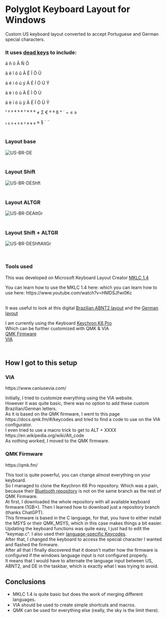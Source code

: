 <!-- #######  HEY, I AM THE SOURCE EDITOR! #########-->
<h1>Polyglot Keyboard Layout for Windows</h1>
<p>Custom US keyboard layout converted to accept Portuguese and German special characters.</p>
<h3>It uses <a href="https://en.wikipedia.org/wiki/Dead_key">dead keys</a> to include:</h3>
<p>&atilde; &ntilde; &otilde; &Atilde; &Ntilde; &Otilde;</p>
<p>&acirc; &ecirc; &icirc; &ocirc; &ucirc; &Acirc; &Ecirc; &Icirc; &Ocirc; &Ucirc;</p>
<p>&aacute; &eacute; &iacute; &oacute; &uacute; &yacute; &Aacute; &Eacute; &Iacute; &Oacute; &Uacute; &Yacute;</p>
<p>&agrave; &egrave; &igrave; &ograve; &ugrave; &Agrave; &Egrave; &Igrave; &Ograve; &Ugrave;</p>
<p>&auml; &euml; &iuml; &ouml; &uuml; &yuml; &Auml; &Euml; &Iuml; &Ouml; &Uuml; &Yuml;</p>
<p>&sup1; &sup2; &sup3; ⁴ ⁵ ⁶ ⁷ ⁸ ⁹ ⁰ &ne; &Sigma; &euro; &ordm; &ordf; &szlig; &deg; &acute; ~ &le; &ge;</p>
<p>₁ ₂ ₃ ₄ ₅ ₆ ₇ ₈ ₉ ₀ &asymp; &sect; ` &uml;</p>
<h3><br />Layout base</h3>

![US-BR-DE](https://user-images.githubusercontent.com/15069239/229187806-0d8ab97b-0b77-48b5-a82b-8f14525c122a.jpg)

<h3><br />Layout Shift</h3>

![US-BR-DEShft](https://user-images.githubusercontent.com/15069239/229187934-41299e41-3ed6-4318-872e-fe68c0e4b6fc.jpg)

<h3><br />Layout ALTGR</h3>

![US-BR-DEAltGr](https://user-images.githubusercontent.com/15069239/229188048-de15781a-ba96-4156-afd5-a02f38f0b05c.jpg)

<h3><br />Layout Shift + ALTGR</h3>

![US-BR-DEShftAltGr](https://user-images.githubusercontent.com/15069239/229188192-72584a1d-2744-475e-8052-2fcdacbfa392.jpg)

<p>&nbsp;</p>

<h3>Tools used</h3>
<p>This was developed on Microsoft Keyboard Layout Creator <a href="https://www.microsoft.com/en-us/download/details.aspx?id=102134">MKLC 1.4</a>
<p>You can learn how to use the MKLC 1.4 here: which you can learn how to use here: https://www.youtube.com/watch?v=HMDSJfwi0Kc </p> <br />It was useful to look at this digital <a href="https://learn.microsoft.com/en-us/globalization/keyboards/kbdbr_2">Brazilian ABNT2 layout</a> and the <a href="https://learn.microsoft.com/en-us/globalization/keyboards/kbdgr">German layout</a></p>
<p>I am currently using the Keyboard <a href="https://www.keychron.com/pages/keychron-k6-pro">Keychron K6 Pro</a><br />Which can be further customized with QMK &amp; VIA<br /><a href="https://qmk.fm/">QMK Firmware</a><br /><a href="https://www.caniusevia.com/">VIA</a></p>
<h2><br />How I got to this setup</h2>

<h3>VIA</a></h3>
<p>https://www.caniusevia.com/</p>
<p>Initially, I tried to customize everything using the VIA website.<br />However it was quite basic, there was no option to add these custom Brazilian/German letters.<br />As it is based on the QMK firmware, I went to this page https://docs.qmk.fm/#/keycodes and tried to find a code to use on the VIA configurator.<br />I even tried to use a macro trick to get to ALT + XXXX https://en.wikipedia.org/wiki/Alt_code <br />As nothing worked, I moved to the QMK firmware.</p>

<h3>QMK Firmware</a></h3>
<p>https://qmk.fm/</p>
<p>This tool is quite powerful, you can change almost everything on your keyboard.<br />So I managed to clone the Keychron K6 Pro repository. Which was a pain, because their <a href="https://github.com/Keychron/qmk_firmware/tree/bluetooth_playground">Bluetooth repository</a> is not on the same branch as the rest of QMK Firmware.<br />At first, I downloaded the whole repository with all available keyboard firmware (1GB+). Then I learned how to download just a repository branch (thanks ChatGPT).<br />This firmware is based in the C language, for that, you have to either install the MSYS or their QMK_MSYS, which in this case makes things a bit easier.<br />Updating the keyboard functions was quite easy, I just had to edit the "keymap.c". I also used their <a href="https://docs.qmk.fm/#/reference_keymap_extras">language-specific Keycodes</a>.<br />After that, I changed the keyboard to access the special character I wanted and flashed the firmware.<br />After all that I finally discovered that it doesn't matter how the firmware is configured if the windows language input is not configured properly.<br />It means that I would have to alternate the language input between US, ABNT2, and DE in the taskbar, which is exactly what I was trying to avoid.</p>
<h2>Conclusions</h2>
<ul>
<li>MKLC 1.4 is quite basic but does the work of merging different languages.</li>
<li>VIA should be used to create simple shortcuts and macros.</li>
<li>QMK can be used for everything else (really, the sky is the limit there).</li>
</ul>
